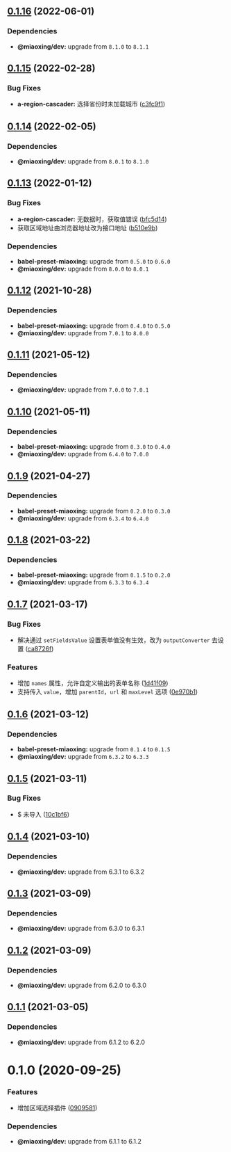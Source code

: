 ## [0.1.16](https://github.com/miaoxing/mxjs-a-region-cascader/compare/v0.1.15...v0.1.16) (2022-06-01)





### Dependencies

* **@miaoxing/dev:** upgrade from `8.1.0` to `8.1.1`

## [0.1.15](https://github.com/miaoxing/mxjs-a-region-cascader/compare/v0.1.14...v0.1.15) (2022-02-28)


### Bug Fixes

* **a-region-cascader:** 选择省份时未加载城市 ([c3fc9f1](https://github.com/miaoxing/mxjs-a-region-cascader/commit/c3fc9f1fb11a39ae43b8fa3040bc40511ce8c153))

## [0.1.14](https://github.com/miaoxing/mxjs-a-region-cascader/compare/v0.1.13...v0.1.14) (2022-02-05)





### Dependencies

* **@miaoxing/dev:** upgrade from `8.0.1` to `8.1.0`

## [0.1.13](https://github.com/miaoxing/mxjs-a-region-cascader/compare/v0.1.12...v0.1.13) (2022-01-12)


### Bug Fixes

* **a-region-cascader:** 无数据时，获取值错误 ([bfc5d14](https://github.com/miaoxing/mxjs-a-region-cascader/commit/bfc5d142fbc8e204253e19018f5bd2ed4d01469b))
* 获取区域地址由浏览器地址改为接口地址 ([b510e9b](https://github.com/miaoxing/mxjs-a-region-cascader/commit/b510e9b5b07693519be7ffc18aab622bd9c3982c))





### Dependencies

* **babel-preset-miaoxing:** upgrade from `0.5.0` to `0.6.0`
* **@miaoxing/dev:** upgrade from `8.0.0` to `8.0.1`

## [0.1.12](https://github.com/miaoxing/mxjs-a-region-cascader/compare/v0.1.11...v0.1.12) (2021-10-28)





### Dependencies

* **babel-preset-miaoxing:** upgrade from `0.4.0` to `0.5.0`
* **@miaoxing/dev:** upgrade from `7.0.1` to `8.0.0`

## [0.1.11](https://github.com/miaoxing/mxjs-a-region-cascader/compare/v0.1.10...v0.1.11) (2021-05-12)





### Dependencies

* **@miaoxing/dev:** upgrade from `7.0.0` to `7.0.1`

## [0.1.10](https://github.com/miaoxing/mxjs-a-region-cascader/compare/v0.1.9...v0.1.10) (2021-05-11)





### Dependencies

* **babel-preset-miaoxing:** upgrade from `0.3.0` to `0.4.0`
* **@miaoxing/dev:** upgrade from `6.4.0` to `7.0.0`

## [0.1.9](https://github.com/miaoxing/mxjs-a-region-cascader/compare/v0.1.8...v0.1.9) (2021-04-27)





### Dependencies

* **babel-preset-miaoxing:** upgrade from `0.2.0` to `0.3.0`
* **@miaoxing/dev:** upgrade from `6.3.4` to `6.4.0`

## [0.1.8](https://github.com/miaoxing/mxjs-a-region-cascader/compare/v0.1.7...v0.1.8) (2021-03-22)





### Dependencies

* **babel-preset-miaoxing:** upgrade from `0.1.5` to `0.2.0`
* **@miaoxing/dev:** upgrade from `6.3.3` to `6.3.4`

## [0.1.7](https://github.com/miaoxing/mxjs-a-region-cascader/compare/v0.1.6...v0.1.7) (2021-03-17)


### Bug Fixes

* 解决通过 `setFieldsValue` 设置表单值没有生效，改为 `outputConverter` 去设置 ([ca8726f](https://github.com/miaoxing/mxjs-a-region-cascader/commit/ca8726f2b8e2bbc084445a22e2184f72cc6cc2e7))


### Features

* 增加 `names` 属性，允许自定义输出的表单名称 ([1d41f09](https://github.com/miaoxing/mxjs-a-region-cascader/commit/1d41f09a3de6f8e9e21a4fcb59377e90173b2e5b))
* 支持传入 `value`，增加 `parentId`，`url` 和 `maxLevel` 选项 ([0e970b1](https://github.com/miaoxing/mxjs-a-region-cascader/commit/0e970b1b457dba3b0b22650670e190269109e6eb))

## [0.1.6](https://github.com/miaoxing/mxjs-a-region-cascader/compare/v0.1.5...v0.1.6) (2021-03-12)





### Dependencies

* **babel-preset-miaoxing:** upgrade from `0.1.4` to `0.1.5`
* **@miaoxing/dev:** upgrade from `6.3.2` to `6.3.3`

## [0.1.5](https://github.com/miaoxing/mxjs-a-region-cascader/compare/v0.1.4...v0.1.5) (2021-03-11)


### Bug Fixes

* $ 未导入 ([10c1bf6](https://github.com/miaoxing/mxjs-a-region-cascader/commit/10c1bf6f0aae729047d162a1ce6300c41f558d6b))

## [0.1.4](https://github.com/miaoxing/mxjs-a-region-cascader/compare/v0.1.3...v0.1.4) (2021-03-10)





### Dependencies

* **@miaoxing/dev:** upgrade from 6.3.1 to 6.3.2

## [0.1.3](https://github.com/miaoxing/mxjs-a-region-cascader/compare/v0.1.2...v0.1.3) (2021-03-09)





### Dependencies

* **@miaoxing/dev:** upgrade from 6.3.0 to 6.3.1

## [0.1.2](https://github.com/miaoxing/mxjs-a-region-cascader/compare/v0.1.1...v0.1.2) (2021-03-09)





### Dependencies

* **@miaoxing/dev:** upgrade from 6.2.0 to 6.3.0

## [0.1.1](https://github.com/miaoxing/mxjs-a-region-cascader/compare/v0.1.0...v0.1.1) (2021-03-05)





### Dependencies

* **@miaoxing/dev:** upgrade from 6.1.2 to 6.2.0

# 0.1.0 (2020-09-25)


### Features

* 增加区域选择插件 ([0909581](https://github.com/miaoxing/mxjs-a-region-cascader/commit/09095818a3604b0f018f9e23c6805426cced1512))





### Dependencies

* **@miaoxing/dev:** upgrade from 6.1.1 to 6.1.2
